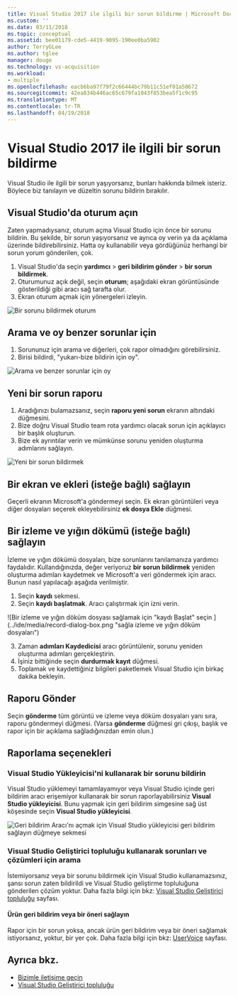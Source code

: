 ```yaml
---
title: Visual Studio 2017 ile ilgili bir sorun bildirme | Microsoft Docs
ms.custom: ''
ms.date: 03/11/2018
ms.topic: conceptual
ms.assetid: bee01179-cde5-4419-9095-190ee0ba5902
author: TerryGLee
ms.author: tglee
manager: douge
ms.technology: vs-acquisition
ms.workload:
- multiple
ms.openlocfilehash: eacb6ba97f79f2c66444bc79b11c51ef01a50672
ms.sourcegitcommit: 42ea834b446ac65c679fa1043f853bea5f1c9c95
ms.translationtype: MT
ms.contentlocale: tr-TR
ms.lasthandoff: 04/19/2018
---
```

# <a name="how-to-report-a-problem-with-visual-studio-2017"></a>Visual Studio 2017 ile ilgili bir sorun bildirme

Visual Studio ile ilgili bir sorun yaşıyorsanız, bunları hakkında bilmek isteriz. Böylece biz tanılayın ve düzeltin sorunu bildirin bırakılır.

## <a name="sign-in-to-visual-studio"></a>Visual Studio'da oturum açın

Zaten yapmadıysanız, oturum açma Visual Studio için önce bir sorunu bildirin. Bu şekilde, bir sorun yaşıyorsanız ve ayrıca oy verin ya da açıklama üzerinde bildirebilirsiniz. Hatta oy kullanabilir veya gördüğünüz herhangi bir sorun yorum gönderilen, çok.

1. Visual Studio'da seçin **yardımcı** > **geri bildirim gönder** > **bir sorun bildirmek**.
2. Oturumunuz açık değil, seçin **oturum**; aşağıdaki ekran görüntüsünde gösterildiği gibi aracı sağ tarafta olur.
3. Ekran oturum açmak için yönergeleri izleyin.

 ![Bir sorunu bildirmek oturum](../ide/media/sign-in-new-ux.png "bir sorunu bildirmek oturum açın")  

## Arama ve oy benzer sorunlar için <a name="search_and_vote"></a>

1. Sorununuz için arama ve diğerleri, çok rapor olmadığını görebilirsiniz.
2. Birisi bildirdi, "yukarı-bize bildirin için oy".

  ![Arama ve benzer sorunlar için oy](../ide/media/search-and-vote.png "arama ve oy benzer sorunlar için")

## Yeni bir sorun raporu <a name="report_new_problem"></a>

1. Aradığınızı bulamazsanız, seçin **raporu yeni sorun** ekranın altındaki düğmesini.
2. Bize doğru Visual Studio team rota yardımcı olacak sorun için açıklayıcı bir başlık oluşturun.
3. Bize ek ayrıntılar verin ve mümkünse sorunu yeniden oluşturma adımlarını sağlayın.

  ![Yeni bir sorun bildirmek](../ide/media/report-new-problem.png "yeni bir sorun raporu")

## Bir ekran ve ekleri (isteğe bağlı) sağlayın <a name="provide_screenshots"></a>

 Geçerli ekranın Microsoft'a göndermeyi seçin. Ek ekran görüntüleri veya diğer dosyaları seçerek ekleyebilirsiniz **ek dosya Ekle** düğmesi.

## Bir izleme ve yığın dökümü (isteğe bağlı) sağlayın <a name="provide_a_trace_and_heap_dump"></a>

İzleme ve yığın dökümü dosyaları, bize sorunlarını tanılamanıza yardımcı faydalıdır. Kullandığınızda, değer veriyoruz **bir sorun bildirmek** yeniden oluşturma adımları kaydetmek ve Microsoft'a veri göndermek için aracı. Bunun nasıl yapılacağı aşağıda verilmiştir.

1. Seçin **kaydı** sekmesi.
2. Seçin **kaydı başlatmak**. Aracı çalıştırmak için izni verin.

  ![Bir izleme ve yığın döküm dosyası sağlamak için "kaydı Başlat" seçin ] (../ide/media/record-dialog-box.png "sağla izleme ve yığın döküm dosyaları")

3. Zaman **adımları Kaydedicisi** aracı görüntülenir, sorunu yeniden oluşturma adımları gerçekleştirin.
4. İşiniz bittiğinde seçin **durdurmak kayıt** düğmesi.
5. Toplamak ve kaydettiğiniz bilgileri paketlemek Visual Studio için birkaç dakika bekleyin.

## Raporu Gönder <a name="submit_the_report"></a>

 Seçin **gönderme** tüm görüntü ve izleme veya döküm dosyaları yanı sıra, raporu göndermeyi düğmesi. (Varsa **gönderme** düğmesi gri çıkışı, başlık ve rapor için bir açıklama sağladığınızdan emin olun.)

## Raporlama seçenekleri <a name="alternate_reporting"></a>

### <a name="report-a-problem-by-using-the-visual-studio-installer"></a>Visual Studio Yükleyicisi'ni kullanarak bir sorunu bildirin

Visual Studio yüklemeyi tamamlayamıyor veya Visual Studio içinde geri bildirim aracı erişemiyor kullanarak bir sorun raporlayabilirsiniz **Visual Studio yükleyicisi**. Bunu yapmak için geri bildirim simgesine sağ üst köşesinde seçin **Visual Studio yükleyicisi**.

 ![Geri bildirim Aracı'nı açmak için Visual Studio yükleyicisi geri bildirim sağlayın düğmeye sekmesi](../install/media/report-a-problem.png)

### <a name="search-for-problems-and-solutions-by-using-the-visual-studio-developer-community"></a>Visual Studio Geliştirici topluluğu kullanarak sorunları ve çözümleri için arama

İstemiyorsanız veya bir sorunu bildirmek için Visual Studio kullanamazsınız, şansı sorun zaten bildirildi ve Visual Studio geliştirme topluluğuna gönderilen çözüm yoktur. Daha fazla bilgi için bkz: [Visual Studio Geliştirici topluluğu](https://developercommunity.visualstudio.com/) sayfası.

#### <a name="provide-product-feedback-or-a-suggestion"></a>Ürün geri bildirim veya bir öneri sağlayın

Rapor için bir sorun yoksa, ancak ürün geri bildirim veya bir öneri sağlamak istiyorsanız, yoktur, bir yer çok. Daha fazla bilgi için bkz: [UserVoice](https://visualstudio.uservoice.com/forums/121579-visual-studio-ide) sayfası.

## <a name="see-also"></a>Ayrıca bkz.

* [Bizimle iletişime geçin](../ide/talk-to-us.md)
* [Visual Studio Geliştirici topluluğu](https://developercommunity.visualstudio.com/)
